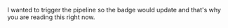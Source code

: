 I wanted to trigger the pipeline so the badge would update and that's why you are reading this right now.
